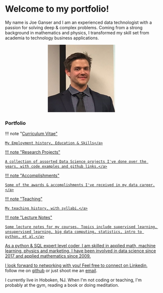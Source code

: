 <h1>Welcome to my portfolio!</h1>

My name is Joe Ganser and I am an experienced data technologist with a passion for solving deep & complex problems. Coming from a strong background in mathematics and physics, I transformed my skill set from academia to technology business applications. 
<center>
<img src="images/pic.jpeg" height=222 width=222>
</center>


<h3>Portfolio</h3>

!!! note "<a href="https://docs.google.com/document/d/1fkfMSKtUvdVa63c8xjCiZcFW99xl0vZ0TyW0nPJyDlQ/edit?usp=sharing">Curriculum Vitae"

    My Employment history, Education & Skills</a>

!!! note "<a href="/research/2022-8-2_dengu">Research Projects"

    A collection of assorted Data Science projects I've done over the years, with code examples and github links.</a>

!!! note "<a href="/awards_CV">Accomplishments"

    Some of the awards & accomplishments I've received in my data career.</a>

!!! note "<a href="/teaching_CV">Teaching"

    My teaching history, with syllabi.</a>

!!! note "<a href="/lectures/stats/eda/eda">Lecture Notes"

    Some lecture notes for my courses. Topics include supervised learning, unsupervised learning, big data computing, statistics, intro to python, et al.</a>



As a python & SQL expert level coder, I am skilled in applied math, machine learning, physics and marketing. I have been involved in data science since 2017 and applied mathematics since 2009.</p>I look forward to networking with you! Feel free to connect on <a href="https://www.linkedin.com/in/joe-ganser-aa9b8b132">Linkedin</a>, follow me on <a href="https://github.com/joeganser">github</a> or just shoot me an <a href="mailto:jkgprofessional@gmail.com">email</a>.
</p>
I currently live in Hoboken, NJ. When I'm not coding or teaching, I'm probably at the gym, reading a book or doing meditation.